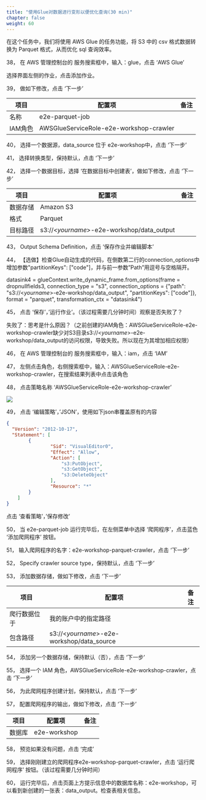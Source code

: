 ```yaml
---
title: "使用Glue对数据进行变形以便优化查询(30 min)"
chapter: false
weight: 60
---
```


在这个任务中，我们将使用 AWS Glue 的任务功能，将 S3 中的 csv 格式数据转换为 Parquet 格式，从而优化 sql 查询效率。

38， 在 AWS 管理控制台的 服务搜索框中，输入：glue，点击 ‘AWS Glue’

选择界面左侧的作业，点击添加作业。

39， 做如下修改，点击 ‘下一步’

| 项目    | 配置项                                  | 备注 |
| ------- | --------------------------------------- | ---- |
| 名称    | e2e-parquet-job                         |      |
| IAM角色 | AWSGlueServiceRole-e2e-workshop-crawler |      |

40， 选择一个数据源，data_source 位于 e2e-workshop中，点击 ‘下一步’

41， 选择转换类型，保持默认，点击 ‘下一步’

42， 选择一个数据目标，选择 ‘在数据目标中创建表’，做如下修改，点击 ‘下一步’

| 项目     | 配置项                                     | 备注 |
| -------- | ------------------------------------------ | ---- |
| 数据存储 | Amazon S3                                  |      |
| 格式     | Parquet                                    |      |
| 目标路径 | s3://<*yourname*>-e2e-workshop/data_output |      |

43， Output Schema Definition，点击 ‘保存作业并编辑脚本’

44， 【选做】检查Glue自动生成的代码，在倒数第二行的connection_options中增加参数"partitionKeys": ["code"]，并与前一参数”Path”用逗号与空格隔开。

datasink4 = glueContext.write_dynamic_frame.from_options(frame = dropnullfields3, connection_type = "s3", connection_options = {"path": "s3://<*yourname*>-e2e-workshop/data_output", "partitionKeys": ["code"]}, format = "parquet", transformation_ctx = "datasink4")

45， 点击 ‘保存’，’运行作业’。（该过程需要几分钟时间）观察是否失败了？

失败了：思考是什么原因？（之前创建的IAM角色：AWSGlueServiceRole-e2e-workshop-crawler缺少对S3目录s3://<*yourname*>-e2e-workshop/data_output的访问权限，导致失败。所以现在为其增加相应权限）

46， 在 AWS 管理控制台的 服务搜索框中，输入：iam，点击 ‘IAM’

47，    左侧点击角色，右侧搜索框中，输入：AWSGlueServiceRole-e2e-workshop-crawler，在搜索结果列表中点击该角色

48，    点击策略名称 ‘AWSGlueServiceRole-e2e-workshop-crawler’

![](/images/LakeHouse/3_6_0_glue_etl_iam.png)

49，    点击 ‘编辑策略’，’JSON’，使用如下json串覆盖原有的内容

~~~json
{
  "Version": "2012-10-17",
  "Statement": [
		{
				"Sid": "VisualEditor0",
				"Effect": "Allow",
				"Action": [
					"s3:PutObject",
					"s3:GetObject",
					"s3:DeleteObject"
				],
				"Resource": "*"
		}
	]
}
~~~

点击 ‘查看策略’，’保存修改’

50，    当 e2e-parquet-job 运行完毕后，在左侧菜单中选择 ‘爬网程序’，点击蓝色 ‘添加爬网程序’ 按钮。

51，    输入爬网程序的名字：e2e-workshop-parquet-crawler，点击 ‘下一步’

52，    Specify crawler source type，保持默认，点击 ‘下一步’

53，    添加数据存储，做如下修改，点击 ‘下一步’

| 项目         | 配置项                                     | 备注 |
| ------------ | ------------------------------------------ | ---- |
| 爬行数据位于 | 我的账户中的指定路径                       |      |
| 包含路径     | s3://<*yourname*>-e2e-workshop/data_source |      |

54，    添加另一个数据存储，保持默认（否），点击 ‘下一步’

55，    选择一个 IAM 角色，AWSGlueServiceRole-e2e-workshop-crawler，点击 ‘下一步’

56，    为此爬网程序创建计划，保持默认，点击 ‘下一步’

57，    配置爬网程序的输出，做如下修改，点击 ‘下一步’

| 项目   | 配置项       | 备注 |
| ------ | ------------ | ---- |
| 数据库 | e2e-workshop |      |

58，    预览如果没有问题，点击 ‘完成’

59，    选择刚刚建立的爬网程序e2e-workshop-parquet-crawler，点击 ‘运行爬网程序’ 按钮。（该过程需要几分钟时间）

60，    运行完毕后，点击页面上方提示信息中的数据库名称：e2e-workshop，可以看到新创建的一张表：data_output。检查表相关信息。
